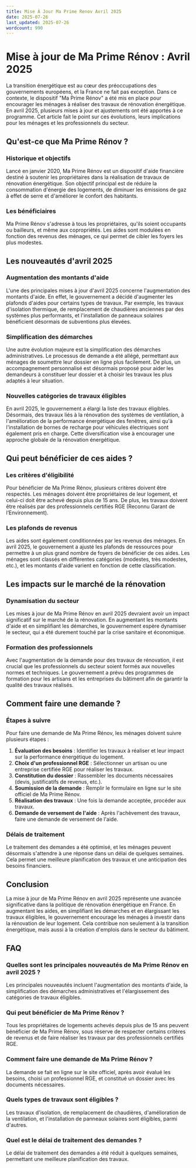 ```yaml
---
title: Mise À Jour Ma Prime Renov Avril 2025
date: 2025-07-26
last_updated: 2025-07-26
wordcount: 990
---
```


# Mise à jour de Ma Prime Rénov : Avril 2025

La transition énergétique est au cœur des préoccupations des gouvernements européens, et la France ne fait pas exception. Dans ce contexte, le dispositif "Ma Prime Rénov" a été mis en place pour encourager les ménages à réaliser des travaux de rénovation énergétique. En avril 2025, plusieurs mises à jour et ajustements ont été apportés à ce programme. Cet article fait le point sur ces évolutions, leurs implications pour les ménages et les professionnels du secteur.

## Qu'est-ce que Ma Prime Rénov ?

### Historique et objectifs

Lancé en janvier 2020, Ma Prime Rénov est un dispositif d'aide financière destiné à soutenir les propriétaires dans la réalisation de travaux de rénovation énergétique. Son objectif principal est de réduire la consommation d'énergie des logements, de diminuer les émissions de gaz à effet de serre et d'améliorer le confort des habitants. 

### Les bénéficiaires

Ma Prime Rénov s'adresse à tous les propriétaires, qu'ils soient occupants ou bailleurs, et même aux copropriétés. Les aides sont modulées en fonction des revenus des ménages, ce qui permet de cibler les foyers les plus modestes.

## Les nouveautés d'avril 2025

### Augmentation des montants d'aide

L'une des principales mises à jour d'avril 2025 concerne l'augmentation des montants d'aide. En effet, le gouvernement a décidé d'augmenter les plafonds d'aides pour certains types de travaux. Par exemple, les travaux d'isolation thermique, de remplacement de chaudières anciennes par des systèmes plus performants, et l'installation de panneaux solaires bénéficient désormais de subventions plus élevées. 

### Simplification des démarches

Une autre évolution majeure est la simplification des démarches administratives. Le processus de demande a été allégé, permettant aux ménages de soumettre leur dossier en ligne plus facilement. De plus, un accompagnement personnalisé est désormais proposé pour aider les demandeurs à constituer leur dossier et à choisir les travaux les plus adaptés à leur situation.

### Nouvelles catégories de travaux éligibles

En avril 2025, le gouvernement a élargi la liste des travaux éligibles. Désormais, des travaux liés à la rénovation des systèmes de ventilation, à l'amélioration de la performance énergétique des fenêtres, ainsi qu'à l'installation de bornes de recharge pour véhicules électriques sont également pris en charge. Cette diversification vise à encourager une approche globale de la rénovation énergétique.

## Qui peut bénéficier de ces aides ?

### Les critères d'éligibilité

Pour bénéficier de Ma Prime Rénov, plusieurs critères doivent être respectés. Les ménages doivent être propriétaires de leur logement, et celui-ci doit être achevé depuis plus de 15 ans. De plus, les travaux doivent être réalisés par des professionnels certifiés RGE (Reconnu Garant de l’Environnement).

### Les plafonds de revenus

Les aides sont également conditionnées par les revenus des ménages. En avril 2025, le gouvernement a ajusté les plafonds de ressources pour permettre à un plus grand nombre de foyers de bénéficier de ces aides. Les ménages sont classés en différentes catégories (modestes, très modestes, etc.), et les montants d'aide varient en fonction de cette classification.

## Les impacts sur le marché de la rénovation

### Dynamisation du secteur

Les mises à jour de Ma Prime Rénov en avril 2025 devraient avoir un impact significatif sur le marché de la rénovation. En augmentant les montants d'aide et en simplifiant les démarches, le gouvernement espère dynamiser le secteur, qui a été durement touché par la crise sanitaire et économique.

### Formation des professionnels

Avec l'augmentation de la demande pour des travaux de rénovation, il est crucial que les professionnels du secteur soient formés aux nouvelles normes et techniques. Le gouvernement a prévu des programmes de formation pour les artisans et les entreprises du bâtiment afin de garantir la qualité des travaux réalisés.

## Comment faire une demande ?

### Étapes à suivre

Pour faire une demande de Ma Prime Rénov, les ménages doivent suivre plusieurs étapes :

1. **Évaluation des besoins** : Identifier les travaux à réaliser et leur impact sur la performance énergétique du logement.
2. **Choix d'un professionnel RGE** : Sélectionner un artisan ou une entreprise certifiée RGE pour réaliser les travaux.
3. **Constitution du dossier** : Rassembler les documents nécessaires (devis, justificatifs de revenus, etc.).
4. **Soumission de la demande** : Remplir le formulaire en ligne sur le site officiel de Ma Prime Rénov.
5. **Réalisation des travaux** : Une fois la demande acceptée, procéder aux travaux.
6. **Demande de versement de l'aide** : Après l'achèvement des travaux, faire une demande de versement de l'aide.

### Délais de traitement

Le traitement des demandes a été optimisé, et les ménages peuvent désormais s'attendre à une réponse dans un délai de quelques semaines. Cela permet une meilleure planification des travaux et une anticipation des besoins financiers.

## Conclusion

La mise à jour de Ma Prime Rénov en avril 2025 représente une avancée significative dans la politique de rénovation énergétique en France. En augmentant les aides, en simplifiant les démarches et en élargissant les travaux éligibles, le gouvernement encourage les ménages à investir dans la rénovation de leur logement. Cela contribue non seulement à la transition énergétique, mais aussi à la création d'emplois dans le secteur du bâtiment.

## FAQ

### Quelles sont les principales nouveautés de Ma Prime Rénov en avril 2025 ?

Les principales nouveautés incluent l'augmentation des montants d'aide, la simplification des démarches administratives et l'élargissement des catégories de travaux éligibles.

### Qui peut bénéficier de Ma Prime Rénov ?

Tous les propriétaires de logements achevés depuis plus de 15 ans peuvent bénéficier de Ma Prime Rénov, sous réserve de respecter certains critères de revenus et de faire réaliser les travaux par des professionnels certifiés RGE.

### Comment faire une demande de Ma Prime Rénov ?

La demande se fait en ligne sur le site officiel, après avoir évalué les besoins, choisi un professionnel RGE, et constitué un dossier avec les documents nécessaires.

### Quels types de travaux sont éligibles ?

Les travaux d'isolation, de remplacement de chaudières, d'amélioration de la ventilation, et l'installation de panneaux solaires sont éligibles, parmi d'autres.

### Quel est le délai de traitement des demandes ?

Le délai de traitement des demandes a été réduit à quelques semaines, permettant une meilleure planification des travaux.
